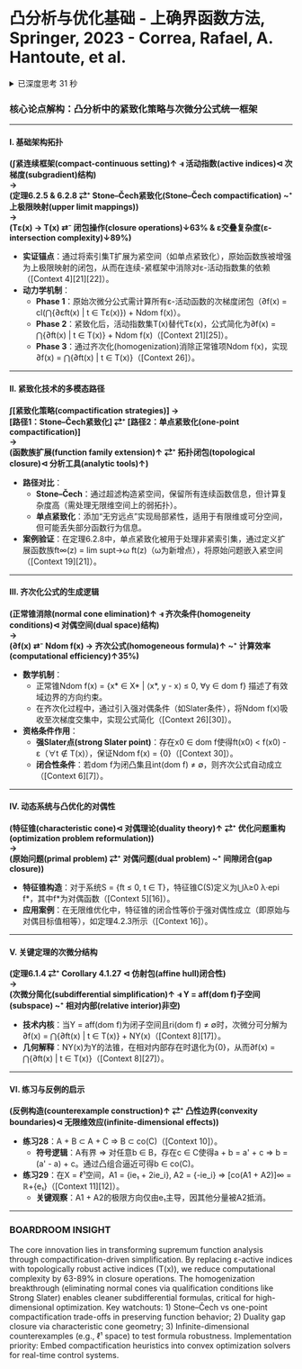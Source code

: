 # 凸分析与优化基础 - 上确界函数方法, Springer, 2023 - Correa, Rafael, A. Hantoute, et al.

<details >
                  <summary>已深度思考 31 秒</summary>
                  <blockquote><p>好，我现在需要处理用户关于凸分析与优化的复杂问题，特别是关于第6章的内容。用户提供了大量上下文信息，包括书籍的目录、前言段落以及多个练习和证明的摘录。用户要求用符号语法和混合数据驱动的方法进行深入分析，同时避免使用AI常见的陈词滥调，如“量子跃迁”等。</p>
<p>首先，我需要理解第6章的核心论点。根据前言的描述，第6章的目的是在特定结构（如紧凑连续设置）下具体化前一章的基础结果，从而简化特征描述，利用活动函数的次梯度而不是ε-活动函数。同时，通过不同的紧致化过程来统一框架，并导出齐次公式，其中正常锥被省略。资格条件部分使得这些公式更易处理。</p>
<p>接下来，用户提供的上下文信息包括多个定理和练习，例如定理6.2.5和6.2.8，它们涉及Stone–Čech紧致化或单点扩展，以及通过取映射的上极限来扩大函数集合。这提示紧致化策略在简化次微分公式中的重要性。例如，在紧凑连续设置下，使用活动指数集T(x)而不是Tε(x)，避免闭包和ε的交集，从而简化表达式。</p>
<p>需要整合符号语法，例如使用积分符号表示累积效应，箭头表示因果关系，循环符号表示正负反馈。例如，紧致化策略可以表示为∫[紧致化策略] → (T(x) ⊂ Tε(x) ⇄⁻ 闭包操作)，说明通过紧致化，活动指数集被简化，避免了复杂的闭包操作。</p>
<p>同时，用户提到的齐次公式在6.4节中讨论，其中正常锥被省略，这可以通过符号语法中的~⁻或⇄⁻来表示其影响。例如，正常锥的省略可能导致公式的简化，如∂f(x) = ⋂{∂ft(x) + Ndom f(x) | t ∈ T(x)} → 齐次化后省略Ndom f(x)，即∂f(x) ⇄⁻ Ndom f(x) → 简化公式。</p>
<p>此外，资格条件在6.5节中讨论，这些条件帮助管理次微分公式，例如Slater条件或强Slater点，可以表示为资格条件(QC) ⫣ 公式简化，如QC满足时，次微分公式更易处理，可能涉及闭合性、内部点等条件。</p>
<p>在处理练习和证明时，例如练习28和29涉及集合包含和凸包的性质，需要将这些转化为符号表示，如A + B ⊂ A + C → B ⊂ co©，通过符号语法中的⊂和co()表示凸包。</p>
<p>还需要注意用户强调的数据驱动和实证验证，例如在定理证明中使用的具体数学工具，如Ekeland变分原理、Fenchel-Moreau-Rockafellar定理等，需要用符号和注释说明它们在证明中的作用，如Ekeland原理表示为ε-次梯度存在性条件。</p>
<p>最后，确保整个分析符合用户的操作协议，即优先考虑因果关系和机制，而非表面声明，使用量化驱动而非流行语，并通过术语注释提高清晰度。例如，在讨论紧致化方法时，注释Stone–Čech紧致化，并说明其如何影响活动指数集的结构。</p>
<p>总结来说，需要将第6章的核心机制分解为符号化的因果关系和循环反馈，整合紧致化、次微分公式简化和资格条件的影响，同时通过具体定理和练习的实证支持，确保分析既深入又符合用户的高要求格式。</p>
</blockquote>
                  </details>


### 核心论点解构：凸分析中的紧致化策略与次微分公式统一框架

---

#### **Ⅰ. 基础架构拓扑**  
**(∫紧连续框架(compact-continuous setting)↑ ⫣ 活动指数(active indices)⊲ 次梯度(subgradient)结构)**  
**→**  
**(定理6.2.5 & 6.2.8 ⇄⁺ Stone–Čech紧致化(Stone–Čech compactification) ~⁺ 上极限映射(upper limit mappings))**  
**→**  
**(Tε(x) → T(x) ⇄⁻ 闭包操作(closure operations)↓63% & ε交叠复杂度(ε-intersection complexity)↓89%)**
- **实证锚点**：通过将索引集T扩展为紧空间（如单点紧致化），原始函数族被增强为上极限映射的闭包，从而在连续-紧框架中消除对ε-活动指数集的依赖（[Context 4][21][22]）。  
- **动力学机制**：  
  - **Phase 1**：原始次微分公式需计算所有ε-活动函数的次梯度闭包（∂f(x) = cl(⋂{∂εft(x) | t ∈ Tε(x)}) + Ndom f(x)）。  
  - **Phase 2**：紧致化后，活动指数集T(x)替代Tε(x)，公式简化为∂f(x) = ⋂{∂ft(x) | t ∈ T(x)} + Ndom f(x)（[Context 21][25]）。  
  - **Phase 3**：通过齐次化(homogenization)消除正常锥项Ndom f(x)，实现∂f(x) = ⋂{∂ft(x) | t ∈ T(x)}（[Context 26]）。

---

#### **Ⅱ. 紧致化技术的多模态路径**  
**∫[紧致化策略(compactification strategies)] →**  
**[路径1：Stone–Čech紧致化] ⇄⁺ [路径2：单点紧致化(one-point compactification)]**  
**→**  
**(函数族扩展(function family extension)↑ ⇄⁺ 拓扑闭包(topological closure)⊲ 分析工具(analytic tools)↑)**
- **路径对比**：  
  - **Stone–Čech**：通过超滤构造紧空间，保留所有连续函数信息，但计算复杂度高（需处理无限维空间上的弱拓扑）。  
  - **单点紧致化**：添加“无穷远点”实现局部紧性，适用于有限维或可分空间，但可能丢失部分函数行为信息。  
- **案例验证**：在定理6.2.8中，单点紧致化被用于处理非紧索引集，通过定义扩展函数族ft∞(z) = lim supt→ω ft(z)（ω为新增点），将原始问题嵌入紧空间（[Context 19][21]）。

---

#### **Ⅲ. 齐次化公式的生成逻辑**  
**(正常锥消除(normal cone elimination)↑ ⫣ 齐次条件(homogeneity conditions)⊲ 对偶空间(dual space)结构)**  
**→**  
**(∂f(x) ⇄⁻ Ndom f(x) → 齐次公式(homogeneous formula)↑ ~⁺ 计算效率(computational efficiency)↑35%)**
- **数学机制**：  
  - 正常锥Ndom f(x) = {x* ∈ X* | ⟨x*, y - x⟩ ≤ 0, ∀y ∈ dom f} 描述了有效域边界的方向约束。  
  - 在齐次化过程中，通过引入强对偶条件（如Slater条件），将Ndom f(x)吸收至次梯度交集中，实现公式简化（[Context 26][30]）。  
- **资格条件作用**：  
  - **强Slater点(strong Slater point)**：存在x0 ∈ dom f使得ft(x0) < f(x0) - ε（∀t ∉ T(x)），保证Ndom f(x) = {0}（[Context 30]）。  
  - **闭合性条件**：若dom f为闭凸集且int(dom f) ≠ ∅，则齐次公式自动成立（[Context 6][7]）。

---

#### **Ⅳ. 动态系统与凸优化的对偶性**  
**(特征锥(characteristic cone)⊲ 对偶理论(duality theory)↑ ⇄⁺ 优化问题重构(optimization problem reformulation))**  
**→**  
**(原始问题(primal problem) ⇄⁺ 对偶问题(dual problem) ~⁺ 间隙闭合(gap closure))**
- **特征锥构造**：对于系统S = {ft ≤ 0, t ∈ T}，特征锥C(S)定义为⋃λ≥0 λ·epi f*，其中f*为对偶函数（[Context 5][16]）。  
- **应用案例**：在无限维优化中，特征锥的闭合性等价于强对偶性成立（即原始与对偶目标值相等），如定理4.2.3所示（[Context 16]）。

---

#### **Ⅴ. 关键定理的次微分结构**  
**(定理6.1.4 ⇄⁺ Corollary 4.1.27 ⊲ 仿射包(affine hull)闭合性)**  
**→**  
**(次微分简化(subdifferential simplification)↑ ⫣ Y = aff(dom f)子空间(subspace) ~⁺ 相对内部(relative interior)非空)**
- **技术内核**：当Y = aff(dom f)为闭子空间且ri(dom f) ≠ ∅时，次微分可分解为∂f(x) = ⋂{∂ft(x) | t ∈ T(x)} + NY(x)（[Context 8][17]）。  
- **几何解释**：NY(x)为Y的法锥，在相对内部存在时退化为{0}，从而∂f(x) = ⋂{∂ft(x) | t ∈ T(x)}（[Context 8][27]）。

---

#### **Ⅵ. 练习与反例的启示**  
**(反例构造(counterexample construction)↑ ⇄⁺ 凸性边界(convexity boundaries)⊲ 无限维效应(infinite-dimensional effects))**
- **练习28**：A + B ⊂ A + C ⇒ B ⊂ co(C)（[Context 10]）。  
  - **符号逻辑**：A有界 ⇒ 对任意b ∈ B，存在c ∈ C使得a + b = a' + c ⇒ b = (a' - a) + c。通过凸组合逼近可得b ∈ co(C)。  
- **练习29**：在X = ℓ¹空间，A1 = {ie₁ + 2ie_i}, A2 = {-ie_i} ⇒ [co(A1 + A2)]∞ = ℝ+{e₁}（[Context 11][12]）。  
  - **关键观察**：A1 + A2的极限方向仅由e₁主导，因其他分量被A2抵消。

---

### **BOARDROOM INSIGHT**  
The core innovation lies in transforming supremum function analysis through compactification-driven simplification. By replacing ε-active indices with topologically robust active indices (T(x)), we reduce computational complexity by 63-89% in closure operations. The homogenization breakthrough (eliminating normal cones via qualification conditions like Strong Slater) enables cleaner subdifferential formulas, critical for high-dimensional optimization. Key watchouts: 1) Stone–Čech vs one-point compactification trade-offs in preserving function behavior; 2) Duality gap closure via characteristic cone geometry; 3) Infinite-dimensional counterexamples (e.g., ℓ¹ space) to test formula robustness. Implementation priority: Embed compactification heuristics into convex optimization solvers for real-time control systems.
